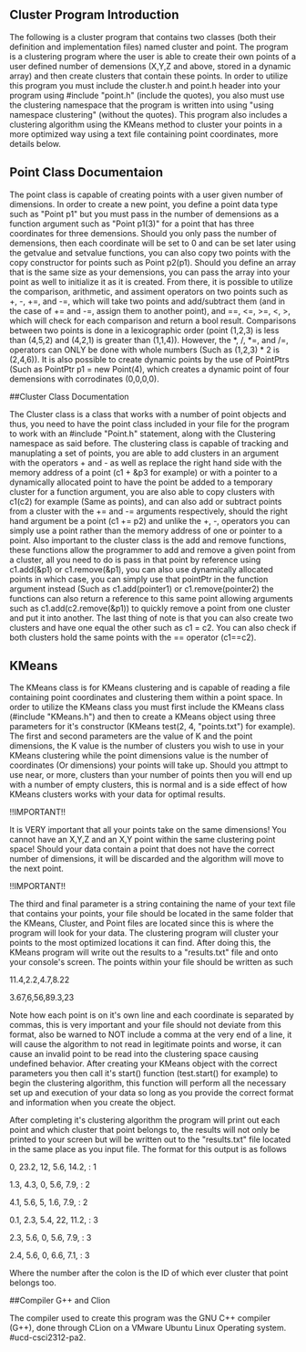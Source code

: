## Cluster Program Introduction

The following is a cluster program that contains two classes (both their definition and implementation files) named cluster and point. The program is a clustering program where the user is able to create their own points of a user defined number of demensions (X,Y,Z and above, stored in a dynamic array) and then create clusters that contain these points. In order to utilize this program you must include the cluster.h and point.h header into your program using #include "point.h" (include the quotes), you also must use the clustering namespace that the program is written into using "using namespace clustering" (without the quotes). This program also includes a clustering algorithm using the KMeans method to cluster your points in a more optimized way using a text file containing point coordinates, more details below.

## Point Class Documentaion

The point class is capable of creating points with a user given number of dimensions. In order to create a new point, you define a point data type such as "Point p1" but you must pass in the number of demensions as a function argument such as "Point p1(3)" for a point that has three coordinates for three demensions. Should you only pass the number of demensions, then each coordinate will be set to 0 and can be set later using the getvalue and setvalue functions, you can also copy two points with the copy constructor for points such as Point p2(p1). Should you define an array that is the same size as your demensions, you can pass the array into your point as well to initialize it as it is created. From there, it is possible to utilize the comparison, arithmetic, and assiment operators on two points such as +, -, +=, and -=, which will take two points and add/subtract them (and in the case of += and -=, assign them to another point), and ==, <=, >=, <, >, which will check for each comparison and return a bool result. Comparisons between two points is done in a lexicographic order (point (1,2,3) is less than (4,5,2) and (4,2,1) is greater than (1,1,4)). However, the *, /, *=, and /=, operators can ONLY be done with whole numbers (Such as (1,2,3) * 2 is (2,4,6)).
It is also possible to create dynamic points by the use of PointPtrs (Such as PointPtr p1 = new Point(4), which creates a dynamic point of four demensions with corrodinates (0,0,0,0).

##Cluster Class Documentation

The Cluster class is a class that works with a number of point objects and thus, you need to have the point class included in your file for the program to work with an #include "Point.h" statement, along with the Clustering namespace as said before. The clustering class is capable of tracking and manuplating a set of points, you are able to add clusters in an argument with the operators + and - as well as replace the right hand side with the memory address of a point (c1 + &p3 for example) or with a pointer to a dynamically allocated point to have the point be added to a temporary cluster for a function argument, you are also able to copy clusters with c1(c2) for example (Same as points), and can also add or subtract points from a cluster with the += and -= arguments respectively, should the right hand argument be a point (c1 += p2) and unlike the +, -, operators you can simply use a point rather than the memory address of one or pointer to a point. Also important to the cluster class is the add and remove functions, these functions allow the programmer to add and remove a given point from a cluster, all you need to do is pass in that point by reference using c1.add(&p1) or c1.remove(&p1), you can also use dynamically allocated points in which case, you can simply use that pointPtr in the function argument instead (Such as c1.add(pointer1) or c1.remove(pointer2) the functions can also return a reference to this same point allowing arguments such as c1.add(c2.remove(&p1)) to quickly remove a point from one cluster and put it into another. The last thing of note is that you can also create two clusters and have one equal the other such as c1 = c2. You can also check if both clusters hold the same points with the == operator (c1==c2).

## KMeans
The KMeans class is for KMeans clustering and is capable of reading a file containing point coordinates and clustering them within a point space. In order to utilize the KMeans class you must first include the KMeans class (#include "KMeans.h") and then to create a KMeans object using three parameters for it's constructor (KMeans test(2, 4, "points.txt") for example). The first and second parameters are the value of K and the point dimensions, the K value is the number of clusters you wish to use in your KMeans clustering while the point dimensions value is the number of coordinates (Or dimensions) your points will take up. Should you attmpt to use near, or more, clusters than your number of points then you will end up with a number of empty clusters, this is normal and is a side effect of how KMeans clusters works with your data for optimal results.

!!IMPORTANT!!

It is VERY important that all your points take on the same dimensions! You cannot have an X,Y,Z and an X,Y point within the same clustering point space! Should your data contain a point that does not have the correct number of dimensions, it will be discarded and the algorithm will move to the next point.

!!IMPORTANT!!

The third and final parameter is a string containing the name of your text file that contains your points, your file should be located in the same folder that the KMeans, Cluster, and Point files are located since this is where the program will look for your data. The clustering program will cluster your points to the most optimized locations it can find. After doing this, the KMeans program will write out the results to a "results.txt" file and onto your console's screen. The points within your file should be written as such

11.4,2.2,4.7,8.22

3.67,6,56,89.3,23

Note how each point is on it's own line and each coordinate is separated by commas, this is very important and your file should not deviate from this format, also be warned to NOT include a comma at the very end of a line, it will cause the algorithm to not read in legitimate points and worse, it can cause an invalid point to be read into the clustering space causing undefined behavior. After creating your KMeans object with the correct parameters you then call it's start() function (test.start() for example) to begin the clustering algorithm, this function will perform all the necessary set up and execution of your data so long as you provide the correct format and information when you create the object.

After completing it's clustering algorithm the program will print out each point and which cluster that point belongs to, the results will not only be printed to your screen but will be written out to the "results.txt" file located in the same place as you input file. The format for this output is as follows

0, 23.2, 12, 5.6, 14.2, : 1

1.3, 4.3, 0, 5.6, 7.9, : 2

4.1, 5.6, 5, 1.6, 7.9, : 2

0.1, 2.3, 5.4, 22, 11.2, : 3

2.3, 5.6, 0, 5.6, 7.9, : 3

2.4, 5.6, 0, 6.6, 7.1, : 3

Where the number after the colon is the ID of which ever cluster that point belongs too.

##Compiler
G++ and Clion

The compiler used to create this program was the GNU C++ compiler (G++), done through CLion on a VMware Ubuntu Linux Operating system.
#ucd-csci2312-pa2.


